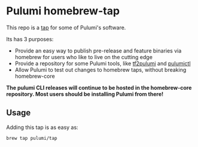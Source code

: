 # Pulumi homebrew-tap

This repo is a [tap](https://docs.brew.sh/Taps) for some of Pulumi's software.

Its has 3 purposes:

- Provide an easy way to publish pre-release and feature binaries via homebrew for users who like to live on the cutting edge
- Provide a repository for some Pulumi tools, like [tf2pulumi](https://github.com/pulumi/tf2pulumi) and [pulumictl](https://github.com/pulumi/pulumictl)
- Allow Pulumi to test out changes to homebrew taps, without breaking homebrew-core

**The pulumi CLI releases will continue to be hosted in the homebrew-core repository. Most users should be installing Pulumi from there!**

## Usage

Adding this tap is as easy as:

```
brew tap pulumi/tap
```
